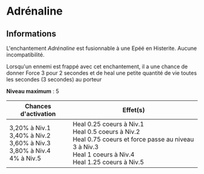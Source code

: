 # Adrénaline

## Informations
L'enchantement *Adrénaline* est fusionnable à une Epéé en Histerite. Aucune incompatibilité.


Lorsqu'un ennemi est frappé avec cet enchantement, il a une chance de donner Force 3 pour 2 secondes et de heal une petite quantité de vie toutes les secondes (3 secondes) au porteur


**Niveau maximum** : 5


| Chances d'activation | Effet(s) |
| -------------------- | -------- |
| 3,20% à Niv.1 <br> 3,40% à Niv.2 <br> 3,60% à Niv.3 <br> 3,80% à Niv.4 <br> 4% à Niv.5 | Heal 0.25 coeurs à Niv.1 <br> Heal 0.5 coeurs à Niv.2 <br> Heal 0.75 coeurs et force passe au niveau 3 à Niv.3 <br> Heal 1 coeurs à Niv.4 <br> Heal 1.25 coeurs à Niv.5 |

